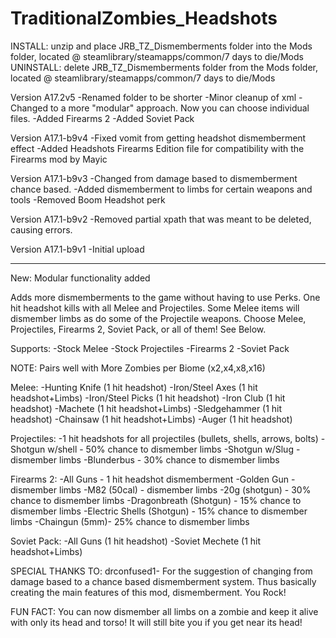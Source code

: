 # TraditionalZombies_Headshots


INSTALL: unzip and place JRB_TZ_Dismemberments folder into the Mods folder, located @ steamlibrary/steamapps/common/7 days to die/Mods
UNINSTALL: delete JRB_TZ_Dismemberments folder from the Mods folder, located @ steamlibrary/steamapps/common/7 days to die/Mods

Version A17.2v5
-Renamed folder to be shorter
-Minor cleanup of xml
-Changed to a more "modular" approach. Now you can choose individual files.
-Added Firearms 2
-Added Soviet Pack

Version A17.1-b9v4
-Fixed vomit from getting headshot dismemberment effect
-Added Headshots Firearms Edition file for compatibility with the Firearms mod by Mayic

Version A17.1-b9v3
-Changed from damage based to dismemberment chance based.
-Added dismemberment to limbs for certain weapons and tools
-Removed Boom Headshot perk

Version A17.1-b9v2
-Removed partial xpath that was meant to be deleted, causing errors.

Version A17.1-b9v1
-Initial upload

----------------------------------------------------------------------------------------------------------------------------------------

New: Modular functionality added

Adds more dismemberments to the game without having to use Perks.
One hit headshot kills with all Melee and Projectiles.
Some Melee items will dismember limbs as do some of the Projectile weapons.
Choose Melee, Projectiles, Firearms 2, Soviet Pack, or all of them! See Below.


Supports:
-Stock Melee
-Stock Projectiles
-Firearms 2
-Soviet Pack

NOTE: Pairs well with More Zombies per Biome (x2,x4,x8,x16)

Melee:
-Hunting Knife (1 hit headshot)
-Iron/Steel Axes (1 hit headshot+Limbs)
-Iron/Steel Picks (1 hit headshot)
-Iron Club (1 hit headshot)
-Machete (1 hit headshot+Limbs)
-Sledgehammer (1 hit headshot)
-Chainsaw (1 hit headshot+Limbs)
-Auger (1 hit headshot)

Projectiles:
-1 hit headshots for all projectiles (bullets, shells, arrows, bolts)
-Shotgun w/shell - 50% chance to dismember limbs
-Shotgun w/Slug - dismember limbs
-Blunderbus - 30% chance to dismember limbs

Firearms 2:
-All Guns - 1 hit headshot dismemberment
-Golden Gun - dismember limbs
-M82 (50cal) - dismember limbs
-20g  (shotgun) - 30% chance to dismember limbs
-Dragonbreath (Shotgun) - 15% chance to dismember limbs
-Electric Shells (Shotgun) - 15% chance to dismember limbs
-Chaingun (5mm)- 25% chance to dismember limbs

Soviet Pack:
-All Guns (1 hit headshot)
-Soviet Mechete (1 hit headshot+Limbs)

SPECIAL THANKS TO: drconfused1- For the suggestion of changing from damage based to a chance based dismemberment system. Thus basically creating the main features of this mod, dismemberment. You Rock!


FUN FACT: You can now dismember all limbs on a zombie and keep it alive with only its head and torso! It will still bite you if you get near its head!
